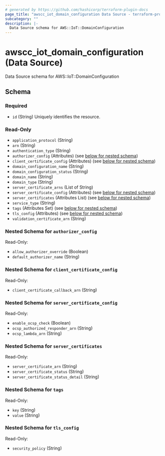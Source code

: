 ```yaml
---
# generated by https://github.com/hashicorp/terraform-plugin-docs
page_title: "awscc_iot_domain_configuration Data Source - terraform-provider-awscc"
subcategory: ""
description: |-
  Data Source schema for AWS::IoT::DomainConfiguration
---
```


# awscc_iot_domain_configuration (Data Source)

Data Source schema for AWS::IoT::DomainConfiguration



<!-- schema generated by tfplugindocs -->
## Schema

### Required

- `id` (String) Uniquely identifies the resource.

### Read-Only

- `application_protocol` (String)
- `arn` (String)
- `authentication_type` (String)
- `authorizer_config` (Attributes) (see [below for nested schema](#nestedatt--authorizer_config))
- `client_certificate_config` (Attributes) (see [below for nested schema](#nestedatt--client_certificate_config))
- `domain_configuration_name` (String)
- `domain_configuration_status` (String)
- `domain_name` (String)
- `domain_type` (String)
- `server_certificate_arns` (List of String)
- `server_certificate_config` (Attributes) (see [below for nested schema](#nestedatt--server_certificate_config))
- `server_certificates` (Attributes List) (see [below for nested schema](#nestedatt--server_certificates))
- `service_type` (String)
- `tags` (Attributes Set) (see [below for nested schema](#nestedatt--tags))
- `tls_config` (Attributes) (see [below for nested schema](#nestedatt--tls_config))
- `validation_certificate_arn` (String)

<a id="nestedatt--authorizer_config"></a>
### Nested Schema for `authorizer_config`

Read-Only:

- `allow_authorizer_override` (Boolean)
- `default_authorizer_name` (String)


<a id="nestedatt--client_certificate_config"></a>
### Nested Schema for `client_certificate_config`

Read-Only:

- `client_certificate_callback_arn` (String)


<a id="nestedatt--server_certificate_config"></a>
### Nested Schema for `server_certificate_config`

Read-Only:

- `enable_ocsp_check` (Boolean)
- `ocsp_authorized_responder_arn` (String)
- `ocsp_lambda_arn` (String)


<a id="nestedatt--server_certificates"></a>
### Nested Schema for `server_certificates`

Read-Only:

- `server_certificate_arn` (String)
- `server_certificate_status` (String)
- `server_certificate_status_detail` (String)


<a id="nestedatt--tags"></a>
### Nested Schema for `tags`

Read-Only:

- `key` (String)
- `value` (String)


<a id="nestedatt--tls_config"></a>
### Nested Schema for `tls_config`

Read-Only:

- `security_policy` (String)
